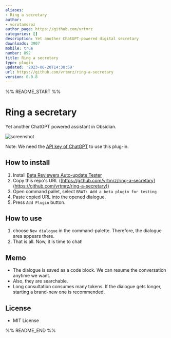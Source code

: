 ```yaml
---
aliases:
- Ring a secretary
author:
- vorotamoroz
author_page: https://github.com/vrtmrz
categories: []
description: Yet another ChatGPT-powered digital secretary
downloads: 3907
mobile: true
number: 892
title: Ring a secretary
type: plugin
updated: '2023-06-20T14:38:59'
url: https://github.com/vrtmrz/ring-a-secretary
version: 0.0.8
---
```


%% README_START %%

# Ring a secretary

Yet another ChatGPT powered assistant in Obsidian.

![screenshot](https://user-images.githubusercontent.com/45774780/225245960-09d5fd27-cd20-4471-adf6-c098d331f238.gif)

Note: We need the [API key of ChatGPT](https://platform.openai.com/account/api-keys) to use this plug-in.


## How to install

1. Install [Beta Reviewers Auto-update Tester](https://github.com/TfTHacker/obsidian42-brat)
2. Copy this repo's URL ([https://github.com/vrtmrz/ring-a-secretary](https://github.com/vrtmrz/ring-a-secretary))
3. Open command pallet, select `BRAT: Add a beta plugin for testing`
4. Paste copied URL into the opened dialogue.
5. Press `Add Plugin` button.

## How to use

1. choose `New dialogue` in the command-palette. Therefore, the dialogue area appears there.
2. That is all. Now, it is time to chat!

## Memo
- The dialogue is saved as a code block. We can resume the conversation anytime we want.
- Also, they are searchable.
- Long consultation consumes many tokens. If the dialogue gets longer, starting a brand-new one is recommended.

## License
- MIT License


%% README_END %%